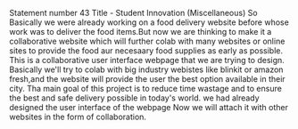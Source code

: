 Statement number 43 
Title - Student Innovation (Miscellaneous)
So Basically we were already working on a food delivery website before whose work was to deliver the food items.But now we are thinking to make it a collaborative website which will further colab with many websites or online sites to provide the food aur necesaary food supplies as early as possible.
This is a collaborative user interface webpage that we are trying to design.
Basically we'll try to colab with big industry webistes like blinkit or amazon fresh,and the website will provide the user the best option available in their city.
Tha main goal of this project is to reduce time wastage and to ensure the best and safe delivery possible in today's world.
we had already designed the user interface of the webpage
Now we will attach it with other websites in the form of collaboration.




